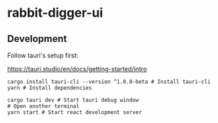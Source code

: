 # rabbit-digger-ui

## Development

Follow tauri's setup first:

https://tauri.studio/en/docs/getting-started/intro

```shell
cargo install tauri-cli --version ^1.0.0-beta # Install tauri-cli
yarn # Install dependencies

cargo tauri dev # Start tauri debug window
# Open another terminal
yarn start # Start react development server
```

